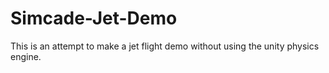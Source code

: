 # Simcade-Jet-Demo
This is an attempt to make a jet flight demo without using the unity physics engine.
